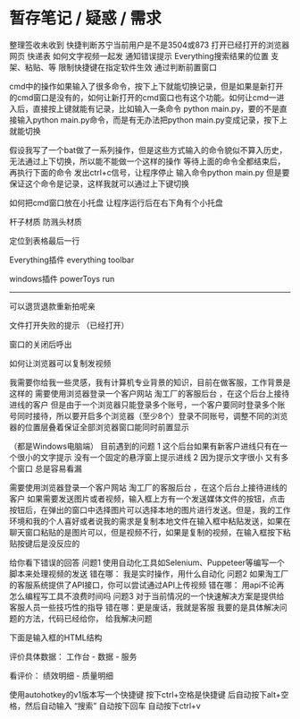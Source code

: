 # 暂存笔记 / 疑惑 / 需求

整理签收未收到
快捷判断苏宁当前用户是不是3504或873
打开已经打开的浏览器网页 快递表
如何文字视频一起发
通知错误提示
Everything搜索结果的位置 支架、粘贴、等
限制快捷键在指定软件生效 通过判断前置窗口

cmd中的操作如果输入了很多命令，按下上下就能切换记录，但是如果是新打开的cmd窗口是没有的，如何让新打开的cmd窗口也有这个功能。如何让cmd一进入后，直接按上键就能有记录，比如输入一条命令 python main.py，要的不是直接输入python main.py命令，而是有无办法把python main.py变成记录，按下上就能切换

假设我写了一个bat做了一系列操作，但是这些方式输入的命令貌似不算入历史，无法通过上下切换，所以能不能做一个这样的操作
等待上面的命令全都结束后，再执行下面的命令
发出ctrl+c信号，让程序停止
输入命令python main.py 但是要保证这个命令是记录，这样我就可以通过上下键切换

如何把cmd窗口放在小托盘
让程序运行后在右下角有个小托盘

杆子材质
防溅头材质

定位到表格最后一行

Everything插件 
everything toolbar

windows插件
powerToys run

-------------


可以退货退款重新拍呢亲



文件打开失败的提示 （已经打开）

窗口的关闭后呼出

如何让浏览器可以复制发视频


我需要你给我一些灵感，我有计算机专业背景的知识，目前在做客服，工作背景是这样的
需要使用浏览器登录一个客户网站 淘工厂的客服后台 ，在这个后台上接待进线的客户
但是由于一个浏览器只能登录多个账号，一个客户要同时登录多个账号同时接待，所以要开启多个浏览器（至少8个）登录不同账号，调整不同的浏览器的位置层叠着保证全部浏览器窗口能同时前置显示

（都是Windows电脑端）
目前遇到的问题
1 这个后台如果有新客户进线只有在一个很小的文字提示 没有一个固定的悬浮窗上提示进线
2 因为提示文字很小 又有多个窗口 总是容易看漏

需要使用浏览器登录一个客户网站 淘工厂的客服后台 ，在这个后台上接待进线的客户
如果需要发送图片或者视频，输入框上方有一个发送媒体文件的按钮，点击按钮后，在弹出的窗口中选择图片可以选择本地的图片进行发送。但是，我的工作环境和我的个人喜好或者说我的需求是复制本地文件在输入框中粘贴发送，如果在聊天窗口粘贴的是图片可以，但是视频不行，如果是复制的视频，在输入框按下粘贴按键后是没反应的

给你看下错误的回答
问题1 使用自动化工具如Selenium、Puppeteer等编写一个脚本来处理视频的发送
错在哪： 我是实时操作，用什么自动化
问题2 如果淘工厂的客服系统提供了API接口，你可以尝试通过API上传视频
错在哪： 用api不论再怎么编程写工具不浪费时间吗
问题3 对于当前情况的一个快速解决方案是提供给客服人员一些技巧性的指导
错在哪：更是废话，我就是客服
我要的是具体解决问题的方法，代码已经给你， 给我解决问题

下面是输入框的HTML结构



评价具体数据：
工作台 - 数据 - 服务

看评价：
绩效明细 - 质量明细

使用autohotkey的v1版本写一个快捷键
按下ctrl+空格是快捷键
后自动按下alt+空格，然后自动输入 “搜索” 自动按下回车 自动按下ctrl+v